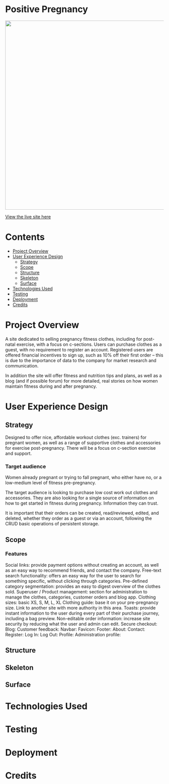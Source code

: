 # Positive Pregnancy

<div align="center">
    <img src="" width="600">
</div>

<a href="" target="_blank">View the live site here</a>

# Contents

* [Project Overview](#project-overview)
* [User Experience Design](#user-experience-design)
   * [Strategy](#strategy)
   * [Scope](#scope)
   * [Structure](#structure)
   * [Skeleton](#skeleton)
   * [Surface](#surface)
* [Technologies Used](#technologies-used)
* [Testing](#testing)
* [Deployment](#deployment)
* [Credits](#credits)

# Project Overview

A site dedicated to selling pregnancy fitness clothes, including for post-natal exercise, with a focus on c-sections.
Users can purchase clothes as a guest, with no requirement to register an account. Registered users are offered financial incentives to sign up, such as 10% off their first order – this is due to the importance of data to the company for market research and communication.

In addition the site will offer fitness and nutrition tips and plans, as well as a blog (and if possible forum) for more detailed, real stories on how women maintain fitness during and after pregnancy.

# User Experience Design

## Strategy

Designed to offer nice, affordable workout clothes (exc. trainers) for pregnant women, as well as a range of supportive clothes and accessories for exercise post-pregnancy. There will be a focus on c-section exercise and support.

### Target audience

Women already pregnant or trying to fall pregnant, who either have no, or a low-medium level of fitness pre-pregnancy.

The target audience is looking to purchase low cost work out clothes and accessories. They are also looking for a single source of information on how to get started in fitness during pregnancy. Information they can trust.

It is important that their orders can be created, read/reviewed, edited, and deleted, whether they order as a guest or via an account, following the CRUD basic operations of persistent storage.

## Scope

### Features

Social links: provide payment options without creating an account, as well as an easy way to recommend friends, and contact the company.
Free-text search functionality: offers an easy way for the user to search for something specific, without clicking through categories.
Pre-defined category segmentation: provides an easy to digest overview of the clothes sold.
Superuser / Product management: section for administration to manage the clothes, categories, customer orders and blog app.
Clothing sizes: basic XS, S, M, L, XL
Clothing guide: base it on your pre-pregnancy size. Link to another site with more authority in this area.
Toasts: provide instant information to the user during every part of their purchase journey, including a bag preview.
Non-editable order information: increase site security by reducing what the user and admin can edit.
Secure checkout:
Blog:
Customer feedback:
Navbar:
Favicon:
Footer:
About:
Contact:
Register:
Log In:
Log Out:
Profile:
Administration profile:


## Structure

## Skeleton

## Surface

# Technologies Used

# Testing

# Deployment

# Credits
